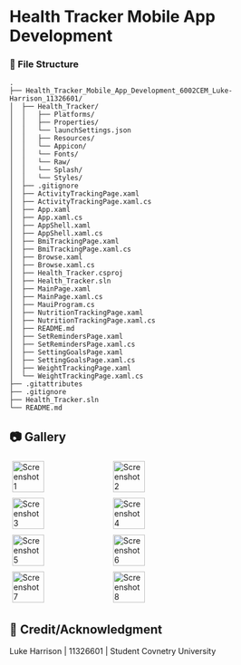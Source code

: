 # Health Tracker Mobile App Development

###  :file_folder: File Structure

```
.
├── Health_Tracker_Mobile_App_Development_6002CEM_Luke-Harrison_11326601/
│  ├── Health_Tracker/
│  │   ├── Platforms/
│  │   ├── Properties/
│  │   └── launchSettings.json
│  │   ├── Resources/
│  │   └── Appicon/
│  │   └── Fonts/
│  │   └── Raw/
│  │   └── Splash/
│  │   └── Styles/
│  ├── .gitignore
│  ├── ActivityTrackingPage.xaml
│  ├── ActivityTrackingPage.xaml.cs
│  ├── App.xaml
│  ├── App.xaml.cs
│  ├── AppShell.xaml
│  ├── AppShell.xaml.cs
│  ├── BmiTrackingPage.xaml
│  ├── BmiTrackingPage.xaml.cs
│  ├── Browse.xaml
│  ├── Browse.xaml.cs
│  ├── Health_Tracker.csproj
│  ├── Health_Tracker.sln
│  ├── MainPage.xaml
│  ├── MainPage.xaml.cs
│  ├── MauiProgram.cs
│  ├── NutritionTrackingPage.xaml
│  ├── NutritionTrackingPage.xaml.cs
│  ├── README.md
│  ├── SetRemindersPage.xaml
│  ├── SetRemindersPage.xaml.cs
│  ├── SettingGoalsPage.xaml
│  ├── SettingGoalsPage.xaml.cs
│  ├── WeightTrackingPage.xaml
│  └── WeightTrackingPage.xaml.cs
├── .gitattributes
├── .gitignore
├── Health_Tracker.sln
└── README.md

```


## :camera: Gallery

<div style="display:flex; flex-wrap:wrap;">
    <img src="https://github.com/Sushiey/Health_Tracker_Mobile_App_Development_6002CEM_Luke-Harrison_11326601/assets/92340445/fb4dbad3-6fc2-42f7-af6b-2eb1ad5db451" alt="Screenshot 1" style="width:33.33%; padding:5px;">
    <img src="https://github.com/Sushiey/Health_Tracker_Mobile_App_Development_6002CEM_Luke-Harrison_11326601/assets/92340445/0c59457f-8f0e-4c36-942e-9b81f9b2bee7" alt="Screenshot 2" style="width:33.33%; padding:5px;">
    <img src="https://github.com/Sushiey/Health_Tracker_Mobile_App_Development_6002CEM_Luke-Harrison_11326601/assets/92340445/5ef98977-41ce-4687-a586-0235c2458369" alt="Screenshot 3" style="width:33.33%; padding:5px;">
    <img src="https://github.com/Sushiey/Health_Tracker_Mobile_App_Development_6002CEM_Luke-Harrison_11326601/assets/92340445/2f32b04a-1da6-4f59-87e0-29cbcdaa9316" alt="Screenshot 4" style="width:33.33%; padding:5px;">
    <img src="https://github.com/Sushiey/Health_Tracker_Mobile_App_Development_6002CEM_Luke-Harrison_11326601/assets/92340445/238425cd-1576-43dd-82d9-85a84b2ecee1" alt="Screenshot 5" style="width:33.33%; padding:5px;">
    <img src="https://github.com/Sushiey/Health_Tracker_Mobile_App_Development_6002CEM_Luke-Harrison_11326601/assets/92340445/3f4be469-14f7-455d-96c9-92ffec0b0d68" alt="Screenshot 6" style="width:33.33%; padding:5px;">
    <img src="https://github.com/Sushiey/Health_Tracker_Mobile_App_Development_6002CEM_Luke-Harrison_11326601/assets/92340445/ee239635-b4c9-4328-83da-84d6f6a60f19" alt="Screenshot 7" style="width:33.33%; padding:5px;">
    <img src="https://github.com/Sushiey/Health_Tracker_Mobile_App_Development_6002CEM_Luke-Harrison_11326601/assets/92340445/28a9a3d9-580a-4c7f-aaa4-b946617cdbe2" alt="Screenshot 8" style="width:33.33%; padding:5px;">
</div>




## :star2: Credit/Acknowledgment
Luke Harrison | 11326601 | Student Covnetry University
